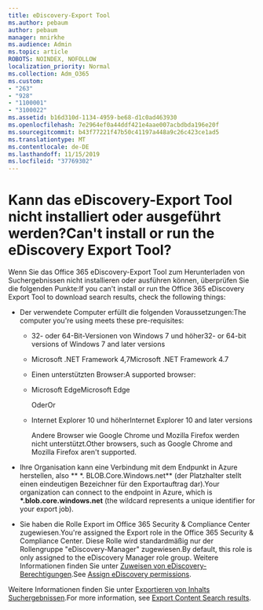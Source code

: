 ```yaml
---
title: eDiscovery-Export Tool
ms.author: pebaum
author: pebaum
manager: mnirkhe
ms.audience: Admin
ms.topic: article
ROBOTS: NOINDEX, NOFOLLOW
localization_priority: Normal
ms.collection: Adm_O365
ms.custom:
- "263"
- "928"
- "1100001"
- "3100022"
ms.assetid: b16d310d-1134-4959-be68-d1c0ad463930
ms.openlocfilehash: 7e2964ef0a44ddf421e4aae007acbdbda196e20f
ms.sourcegitcommit: b43f77221f47b50c41197a448a9c26c423ce1ad5
ms.translationtype: MT
ms.contentlocale: de-DE
ms.lasthandoff: 11/15/2019
ms.locfileid: "37769302"
---
```

# <a name="cant-install-or-run-the-ediscovery-export-tool"></a><span data-ttu-id="568af-102">Kann das eDiscovery-Export Tool nicht installiert oder ausgeführt werden?</span><span class="sxs-lookup"><span data-stu-id="568af-102">Can't install or run the eDiscovery Export Tool?</span></span>

<span data-ttu-id="568af-103">Wenn Sie das Office 365 eDiscovery-Export Tool zum Herunterladen von Suchergebnissen nicht installieren oder ausführen können, überprüfen Sie die folgenden Punkte:</span><span class="sxs-lookup"><span data-stu-id="568af-103">If you can't install or run the Office 365 eDiscovery Export Tool to download search results, check the following things:</span></span>
  
- <span data-ttu-id="568af-104">Der verwendete Computer erfüllt die folgenden Voraussetzungen:</span><span class="sxs-lookup"><span data-stu-id="568af-104">The computer you're using meets these pre-requisites:</span></span>

  - <span data-ttu-id="568af-105">32- oder 64-Bit-Versionen von Windows 7 und höher</span><span class="sxs-lookup"><span data-stu-id="568af-105">32- or 64-bit versions of Windows 7 and later versions</span></span>

  - <span data-ttu-id="568af-106">Microsoft .NET Framework 4,7</span><span class="sxs-lookup"><span data-stu-id="568af-106">Microsoft .NET Framework 4.7</span></span>

  - <span data-ttu-id="568af-107">Einen unterstützten Browser:</span><span class="sxs-lookup"><span data-stu-id="568af-107">A supported browser:</span></span>

  - <span data-ttu-id="568af-108">Microsoft Edge</span><span class="sxs-lookup"><span data-stu-id="568af-108">Microsoft Edge</span></span>

    <span data-ttu-id="568af-109">Oder</span><span class="sxs-lookup"><span data-stu-id="568af-109">Or</span></span>

  - <span data-ttu-id="568af-110">Internet Explorer 10 und höher</span><span class="sxs-lookup"><span data-stu-id="568af-110">Internet Explorer 10 and later versions</span></span>

    <span data-ttu-id="568af-111">Andere Browser wie Google Chrome und Mozilla Firefox werden nicht unterstützt.</span><span class="sxs-lookup"><span data-stu-id="568af-111">Other browsers, such as Google Chrome and Mozilla Firefox aren't supported.</span></span>

- <span data-ttu-id="568af-112">Ihre Organisation kann eine Verbindung mit dem Endpunkt in Azure herstellen, also \*\* \*. BLOB.Core.Windows.net\*\* (der Platzhalter stellt einen eindeutigen Bezeichner für den Exportauftrag dar).</span><span class="sxs-lookup"><span data-stu-id="568af-112">Your organization can connect to the endpoint in Azure, which is **\*.blob.core.windows.net** (the wildcard represents a unique identifier for your export job).</span></span>

- <span data-ttu-id="568af-113">Sie haben die Rolle Export im Office 365 Security &amp; Compliance Center zugewiesen.</span><span class="sxs-lookup"><span data-stu-id="568af-113">You're assigned the Export role in the Office 365 Security &amp; Compliance Center.</span></span> <span data-ttu-id="568af-114">Diese Rolle wird standardmäßig nur der Rollengruppe "eDiscovery-Manager" zugewiesen.</span><span class="sxs-lookup"><span data-stu-id="568af-114">By default, this role is only assigned to the eDiscovery Manager role group.</span></span> <span data-ttu-id="568af-115">Weitere Informationen finden Sie unter [Zuweisen von eDiscovery-Berechtigungen](https://docs.microsoft.com/office365/securitycompliance/assign-ediscovery-permissions).</span><span class="sxs-lookup"><span data-stu-id="568af-115">See [Assign eDiscovery permissions](https://docs.microsoft.com/office365/securitycompliance/assign-ediscovery-permissions).</span></span>

<span data-ttu-id="568af-116">Weitere Informationen finden Sie unter [Exportieren von Inhalts Suchergebnissen](https://docs.microsoft.com/office365/securitycompliance/export-search-results).</span><span class="sxs-lookup"><span data-stu-id="568af-116">For more information, see [Export Content Search results](https://docs.microsoft.com/office365/securitycompliance/export-search-results).</span></span>
  